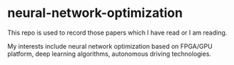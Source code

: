# neural-network-optimization

This repo is used to record those papers which I have read or I am reading.

My interests include neural network optimization based on FPGA/GPU platform, deep learning algorithms, autonomous driving technologies.
